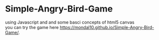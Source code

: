 # Simple-Angry-Bird-Game
using Javascript and and some basci concepts of html5 canvas <br>
you can try the game here https://mondal10.github.io/Simple-Angry-Bird-Game/. 
